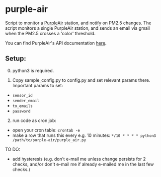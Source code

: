 # purple-air
Script to monitor a [PurpleAir](https://www.purpleair.com/) station, and notify on PM2.5 changes. The script monitors a single PurpleAir station, and sends an email via gmail when the PM2.5 crosses a 'color' threshold.

You can find PurpleAir's API documentation [here](https://docs.google.com/document/d/15ijz94dXJ-YAZLi9iZ_RaBwrZ4KtYeCy08goGBwnbCU/edit).

## Setup:

0. python3 is required.

1. Copy sample_config.py to config.py and set relevant params there. Important params to set:
* `sensor_id`
* `sender_email`
* `to_emails`
* `password`

2. run code as cron job:
* open your cron table: `crontab -e`
* make a row that runs this every e.g. 10 minutes: `*/10 * * * * python3 /path/to/purple-air/purple_air.py`

TO DO:
* add hysteresis (e.g. don't e-mail me unless change persists for 2 checks, and/or don't e-mail me if already e-mailed me in the last few checks.)
